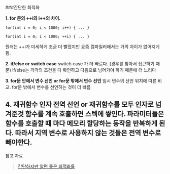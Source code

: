 ###간단한 최적화

**1. for 문의 ++i와 i++의 차이.**
```
for(int i = 0; i < 1000; i++) { ... } 

for(int i = 0; i < 1000; ++i) { ... }
```
원래는 ++i가 미세하게 조금 더 빨랐지만
요즘 컴파일러에서는 거의 차이가 없어지게 됨.

**2. if/else or switch case**
switch case 가 더 빠르다. (경우를 찾아서 접근하기 때문)
if/else는 각각의 조건을 다 확인하고 다음으로 넘어가야 하기 때문에 더 느리다

**3. for문 안에서 변수 선언 or for문 밖에서 변수 선언**
임시 변수의 선언 위치에 따른 비교.
for문 밖에서 변수를 선언하는 것이 더 빠름

**4. 재귀함수 인자 전역 선언 or 재귀함수를 모두 인자로 넘겨준것**
함수를 계속 호출하면 스텍에 쌓인다. 파라미터들은 함수를 호출할 때 마다 메모리 할당하는 동작을 반복하게 된다.
따라서 지역 변수로 사용하지 않는 것들은 전역 변수로 빼야한다.
---
참고 자료
>[간단하지만 알면 좋은 최적화들](https://github.com/gyoogle/tech-interview-for-developer/blob/master/Algorithm/%EA%B0%84%EB%8B%A8%ED%95%98%EC%A7%80%EB%A7%8C%20%EC%95%8C%EB%A9%B4%20%EC%A2%8B%EC%9D%80%20%EC%B5%9C%EC%A0%81%ED%99%94%EB%93%A4.md)

